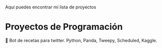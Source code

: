 Aquí puedes encontrar mi lista de proyectos 


# Proyectos de Programación
🤖 Bot de recetas para twitter. Python, Panda, Tweepy, Scheduled, Kaggle.


